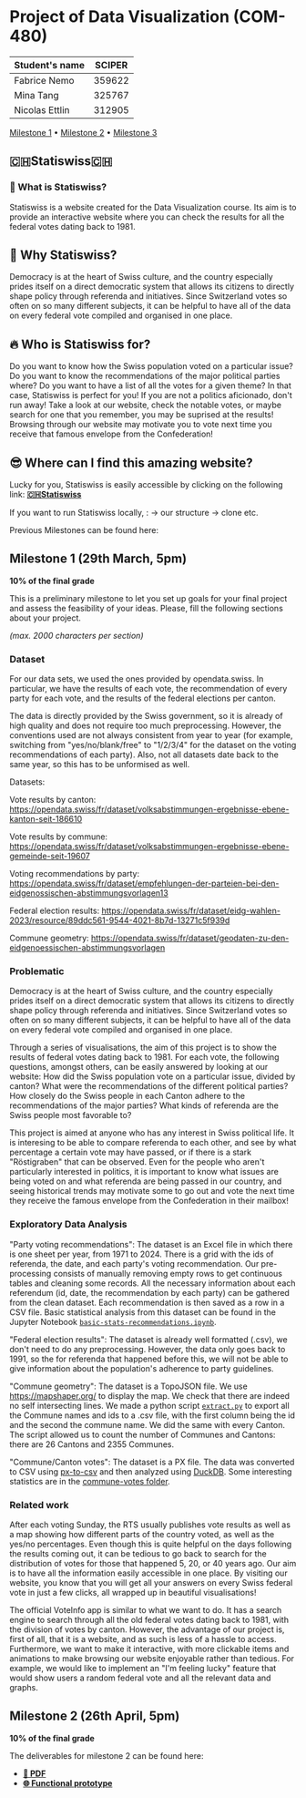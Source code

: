 # Project of Data Visualization (COM-480)

| Student's name | SCIPER |
| -------------- | ------ |
| Fabrice Nemo   | 359622 |
| Mina Tang      | 325767 |
| Nicolas Ettlin | 312905 |

[Milestone 1](#milestone-1) • [Milestone 2](#milestone-2) • [Milestone 3](#milestone-3)

## 🇨🇭Statiswiss🇨🇭

### 🌟 What is Statiswiss?
Statiswiss is a website created for the Data Visualization course. Its aim is to provide an interactive website where you can check the results for all the federal votes dating back to 1981. 

## 💭 Why Statiswiss? 
Democracy is at the heart of Swiss culture, and the country especially prides itself on a direct democratic system that allows its citizens to directly shape policy through referenda and initiatives. Since Switzerland votes so often on so many different subjects, it can be helpful to have all of the data on every federal vote compiled and organised in one place.

## 🔥 Who is Statiswiss for? 
Do you want to know how the Swiss population voted on a particular issue? Do you want to know the recommendations of the major political parties where? Do you want to have a list of all the votes for a given theme? In that case, Statiswiss is perfect for you! 
If you are not a politics aficionado, don't run away! Take a look at our website, check the notable votes, or maybe search for one that you remember, you may be suprised at the results! Browsing through our website may motivate you to vote next time you receive that famous envelope from the Confederation!

## 😎 Where can I find this amazing website? 
Lucky for you, Statiswiss is easily accessible by clicking on the following link: [**🇨🇭Statiswiss**](https://com-480-data-visualization.github.io/com-480-project-statiswiss/)

If you want to run Statiswiss locally, :
-> our structure
-> clone etc.







Previous Milestones can be found here:

## Milestone 1 (29th March, 5pm)

**10% of the final grade**

This is a preliminary milestone to let you set up goals for your final project and assess the feasibility of your ideas.
Please, fill the following sections about your project.

*(max. 2000 characters per section)*


### Dataset

For our data sets, we used the ones provided by opendata.swiss. In particular, we have the results of each vote, the recommendation of every party for each vote, and the results of the federal elections per canton. 

The data is directly provided by the Swiss government, so it is already of high quality and does not require too much preprocessing. However, the conventions used are not always consistent from year to year (for example, switching from "yes/no/blank/free" to "1/2/3/4" for the dataset on the voting recommendations of each party). Also, not all datasets date back to the same year, so this has to be unformised as well. 

Datasets: 


Vote results by canton: https://opendata.swiss/fr/dataset/volksabstimmungen-ergebnisse-ebene-kanton-seit-186610

Vote results by commune: https://opendata.swiss/fr/dataset/volksabstimmungen-ergebnisse-ebene-gemeinde-seit-19607

Voting recommendations by party: https://opendata.swiss/fr/dataset/empfehlungen-der-parteien-bei-den-eidgenossischen-abstimmungsvorlagen13

Federal election results: https://opendata.swiss/fr/dataset/eidg-wahlen-2023/resource/89ddc561-9544-4021-8b7d-13271c5f939d

Commune geometry: https://opendata.swiss/fr/dataset/geodaten-zu-den-eidgenoessischen-abstimmungsvorlagen


### Problematic

Democracy is at the heart of Swiss culture, and the country especially prides itself on a direct democratic system that allows its citizens to directly shape policy through referenda and initiatives. Since Switzerland votes so often on so many different subjects, it can be helpful to have all of the data on every federal vote compiled and organised in one place.

Through a series of visualisations, the aim of this project is to show the results of federal votes dating back to 1981.  For each vote, the following questions, amongst others, can be easily answered by looking at our website: How did the Swiss population vote on a particular issue, divided by canton? What were the recommendations of the different political parties? How closely do the Swiss people in each Canton adhere to the recommendations of the major parties? What kinds of referenda are the Swiss people most favorable to? 

This project is aimed at anyone who has any interest in Swiss political life. It is interesing to be able to compare referenda to each other, and see by what percentage a certain vote may have passed, or if there is a stark "Röstigraben" that can be observed. Even for the people who aren't particularly interested in politics, it is important to know what issues are being voted on and what referenda are being passed in our country, and seeing historical trends may motivate some to go out and vote the next time they receive the famous envelope from the Confederation in their mailbox! 


### Exploratory Data Analysis


"Party voting recommendations":
The dataset is an Excel file in which there is one sheet per year, from 1971 to 2024. There is a grid with the ids of referenda, the date, and each party's voting recommendation. Our pre-processing consists of manually removing empty rows to get continuous tables and cleaning some records. All the necessary information about each referendum (id, date, the recommendation by each party) can be gathered from the clean dataset. Each recommendation is then saved as a row in a CSV file.
Basic statistical analysis from this dataset can be found in the Jupyter Notebook [`basic-stats-recommendations.ipynb`](https://github.com/com-480-data-visualization/com-480-project-statiswiss/blob/master/data-preprocessing/recommendations/basic-stats-recommendations.ipynb). 

"Federal election results": 
The dataset is already well formatted (.csv), we don't need to do any preprocessing. However, the data only goes back to 1991, so the for referenda that happened before this, we will not be able to give information about the population's adherence to party guidelines. 

"Commune geometry": 
The dataset is a TopoJSON file. We use https://mapshaper.org/ to display the map. We check that there are indeed no self intersecting lines. We made a python script [`extract.py`](https://github.com/com-480-data-visualization/com-480-project-statiswiss/blob/master/data-preprocessing/commune-geometry/extract.py) to export all the Commune names and ids to a .csv file, with the first column being the id and the second the commune name. We did the same with every Canton. The script allowed us to count the number of Communes and Cantons: there are 26 Cantons and 2355 Communes. 

"Commune/Canton votes":
The dataset is a PX file. The data was converted to CSV using [px-to-csv](https://github.com/lukasmartinelli/px-to-csv) and then analyzed using [DuckDB](https://duckdb.org). Some interesting statistics are in the [commune-votes folder](https://github.com/com-480-data-visualization/com-480-project-statiswiss/tree/master/data-preprocessing/commune-votes).


### Related work

After each voting Sunday, the RTS usually publishes vote results as well as a map showing how different parts of the country voted, as well as the yes/no percentages. Even though this is quite helpful on the days following the results coming out, it can be tedious to go back to search for the distribution of votes for those that happened 5, 20, or 40 years ago. Our aim is to have all the information easily accessible in one place. By visiting our website, you know that you will get all your answers on every Swiss federal vote in just a few clicks, all wrapped up in beautiful visualisations! 

The official VoteInfo app is similar to what we want to do. It has a search engine to search through all the old federal votes dating back to 1981, with the division of votes by canton. However, the advantage of our project is, first of all, that it is a website, and as such is less of a hassle to access. Furthermore, we want to make it interactive, with more clickable items and animations to make browsing our website enjoyable rather than tedious. For example, we would like to implement an "I'm feeling lucky" feature that would show users a random federal vote and all the relevant data and graphs.  


## Milestone 2 (26th April, 5pm)

**10% of the final grade**

The deliverables for milestone 2 can be found here:
- [**📄 PDF**](sketchbook/milestone2.pdf)
- [**🌐 Functional prototype**](https://com-480-data-visualization.github.io/com-480-project-statiswiss/)


